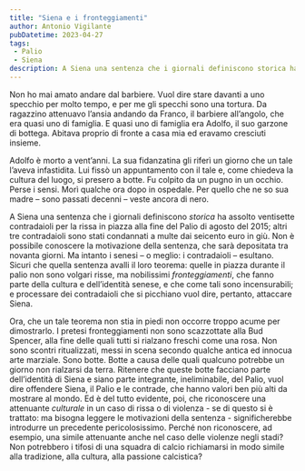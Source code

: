 ```yaml
---
title: "Siena e i fronteggiamenti"
author: Antonio Vigilante
pubDatetime: 2023-04-27 
tags: 
 - Palio
 - Siena
description: A Siena una sentenza che i giornali definiscono storica ha assolto ventisette contradaioli per la rissa in piazza alla fine del Palio di agosto del 2015; altri tre contradaioli sono stati condannati a multe dai seicento euro in giù....
---
```


Non ho mai amato andare dal barbiere. Vuol dire stare davanti a uno specchio per molto tempo, e per me gli specchi sono una tortura. Da ragazzino attenuavo l’ansia andando da Franco, il barbiere all’angolo, che era quasi uno di famiglia. E quasi uno di famiglia era Adolfo, il suo garzone di bottega. Abitava proprio di fronte a casa mia ed eravamo cresciuti insieme.

Adolfo è morto a vent’anni. La sua fidanzatina gli riferì un giorno che un tale l’aveva infastidita. Lui fissò un appuntamento con il tale e, come chiedeva la cultura del luogo, si presero a botte. Fu colpito da un pugno in un occhio. Perse i sensi. Morì qualche ora dopo in ospedale. Per quello che ne so sua madre – sono passati decenni – veste ancora di nero.

A Siena una sentenza che i giornali definiscono _storica_ ha assolto ventisette contradaioli per la rissa in piazza alla fine del Palio di agosto del 2015; altri tre contradaioli sono stati condannati a multe dai seicento euro in giù. Non è possibile conoscere la motivazione della sentenza, che sarà depositata tra novanta giorni. Ma intanto i senesi – o meglio: i contradaioli – esultano. Sicuri che quella sentenza avalli il loro teorema: quelle in piazza durante il palio non sono volgari risse, ma nobilissimi _fronteggiamenti_, che fanno parte della cultura e dell’identità senese, e che come tali sono incensurabili; e processare dei contradaioli che si picchiano vuol dire, pertanto, attaccare Siena. 

Ora, che un tale teorema non stia in piedi non occorre troppo acume per dimostrarlo. I pretesi fronteggiamenti non sono scazzottate alla Bud Spencer, alla fine delle quali tutti si rialzano freschi come una rosa. Non sono scontri ritualizzati, messi in scena secondo qualche antica ed innocua arte marziale. Sono botte. Botte a causa delle quali qualcuno potrebbe un giorno non rialzarsi da terra. Ritenere che queste botte facciano parte dell’identità di Siena e siano parte integrante, ineliminabile, del Palio, vuol dire offendere Siena, il Palio e le contrade, che hanno valori ben più alti da mostrare al mondo. Ed è del tutto evidente, poi, che riconoscere una attenuante _culturale_ in un caso di rissa o di violenza - se di questo si è trattato: ma bisogna leggere le motivazioni della sentenza - significherebbe introdurre un precedente pericolosissimo. Perché non riconoscere, ad esempio, una simile attenuante anche nel caso delle violenze negli stadi? Non potrebbero i tifosi di una squadra di calcio richiamarsi in modo simile alla tradizione, alla cultura, alla passione calcistica?
